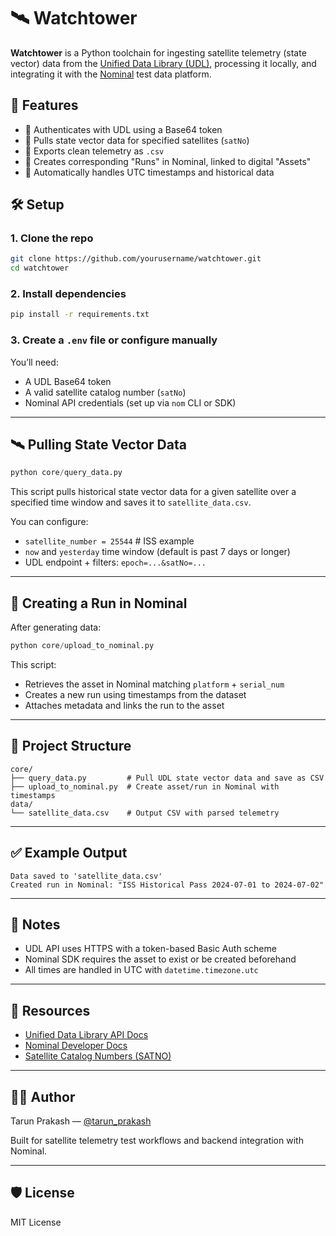 # 🛰️ Watchtower

**Watchtower** is a Python toolchain for ingesting satellite telemetry (state vector) data from the [Unified Data Library (UDL)](https://unifieddatalibrary.com), processing it locally, and integrating it with the [Nominal](https://docs.nominal.io) test data platform.

## 🚀 Features

- 🔐 Authenticates with UDL using a Base64 token
- 📡 Pulls state vector data for specified satellites (`satNo`)
- 📁 Exports clean telemetry as `.csv`
- 🔗 Creates corresponding "Runs" in Nominal, linked to digital "Assets"
- 📅 Automatically handles UTC timestamps and historical data

## 🛠️ Setup

### 1. Clone the repo

```bash
git clone https://github.com/yourusername/watchtower.git
cd watchtower
```

### 2. Install dependencies

```bash
pip install -r requirements.txt
```

### 3. Create a `.env` file or configure manually

You’ll need:

- A UDL Base64 token
- A valid satellite catalog number (`satNo`)
- Nominal API credentials (set up via `nom` CLI or SDK)

---

## 🛰️ Pulling State Vector Data

```python
python core/query_data.py
```

This script pulls historical state vector data for a given satellite over a specified time window and saves it to `satellite_data.csv`.

You can configure:

- `satellite_number = 25544`  # ISS example
- `now` and `yesterday` time window (default is past 7 days or longer)
- UDL endpoint + filters: `epoch=...&satNo=...`

---

## 🔗 Creating a Run in Nominal

After generating data:

```python
python core/upload_to_nominal.py
```

This script:

- Retrieves the asset in Nominal matching `platform` + `serial_num`
- Creates a new run using timestamps from the dataset
- Attaches metadata and links the run to the asset

---

## 📂 Project Structure

```
core/
├── query_data.py         # Pull UDL state vector data and save as CSV
├── upload_to_nominal.py  # Create asset/run in Nominal with timestamps
data/
└── satellite_data.csv    # Output CSV with parsed telemetry
```

---

## ✅ Example Output

```
Data saved to 'satellite_data.csv'
Created run in Nominal: "ISS Historical Pass 2024-07-01 to 2024-07-02"
```

---

## 🧠 Notes

- UDL API uses HTTPS with a token-based Basic Auth scheme
- Nominal SDK requires the asset to exist or be created beforehand
- All times are handled in UTC with `datetime.timezone.utc`

---

## 📘 Resources

- [Unified Data Library API Docs](https://unifieddatalibrary.com/storefront)
- [Nominal Developer Docs](https://docs.nominal.io)
- [Satellite Catalog Numbers (SATNO)](https://www.n2yo.com/satellites/)

---

## 🧑‍💻 Author

Tarun Prakash — [@tarun_prakash](https://github.com/tarunprakash)

Built for satellite telemetry test workflows and backend integration with Nominal.

---

## 🛡️ License

MIT License

